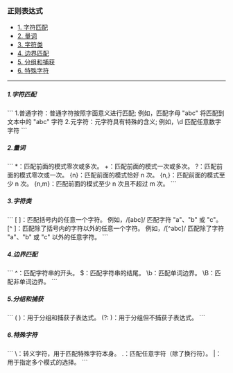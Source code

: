 ### 正则表达式

- [1. 字符匹配](#1)
- [2. 量词](#2)
- [3. 字符类](#3)
- [4. 边界匹配](#4)
- [5. 分组和捕获](#5)
- [6. 特殊字符](#6)

---

<h5 id='1'>1.字符匹配</h5>
```
1.普通字符：普通字符按照字面意义进行匹配; 
    例如，匹配字母 "abc" 将匹配到文本中的 "abc" 字符
2.元字符：元字符具有特殊的含义; 
    例如，\d 匹配任意数字字符
```

<h5 id='2'>2.量词</h5>
```
*：匹配前面的模式零次或多次。
+：匹配前面的模式一次或多次。
?：匹配前面的模式零次或一次。
{n}：匹配前面的模式恰好 n 次。
{n,}：匹配前面的模式至少 n 次。
{n,m}：匹配前面的模式至少 n 次且不超过 m 次。
```

<h5 id='3'>3.字符类</h5>
```
[ ]：匹配括号内的任意一个字符。
  例如，/[abc]/ 匹配字符 "a"、"b" 或 "c"。
[^ ]：匹配除了括号内的字符以外的任意一个字符。
  例如，/[^abc]/ 匹配除了字符 "a"、"b" 或 "c" 以外的任意字符。
```
<h5 id='4'>4.边界匹配</h5>
```
^：匹配字符串的开头。
$：匹配字符串的结尾。
\b：匹配单词边界。
\B：匹配非单词边界。
```

<h5 id='5'>5.分组和捕获</h5>
```
( )：用于分组和捕获子表达式。
(?: )：用于分组但不捕获子表达式。
```

<h5 id='6'>6.特殊字符</h5>
```
\：转义字符，用于匹配特殊字符本身。
.：匹配任意字符（除了换行符）。
|：用于指定多个模式的选择。
```
